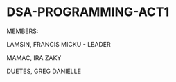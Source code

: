 
# DSA-PROGRAMMING-ACT1

MEMBERS:

LAMSIN, FRANCIS MICKU - LEADER 

MAMAC, IRA ZAKY 

DUETES, GREG DANIELLE
